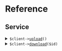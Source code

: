 # Reference
## Service
<details><summary><code>$client-><a href="/Seed/Service/ServiceClient.php">upload</a>()</code></summary>
<dl>
<dd>

#### 🔌 Usage

<dl>
<dd>

<dl>
<dd>

```php
$client->service->upload();
```
</dd>
</dl>
</dd>
</dl>


</dd>
</dl>
</details>

<details><summary><code>$client-><a href="/Seed/Service/ServiceClient.php">download</a>($id)</code></summary>
<dl>
<dd>

#### 🔌 Usage

<dl>
<dd>

<dl>
<dd>

```php
$client->service->download(
    id: $id,
);
```
</dd>
</dl>
</dd>
</dl>

#### ⚙️ Parameters

<dl>
<dd>

<dl>
<dd>

**$id:** `string` 
    
</dd>
</dl>
</dd>
</dl>


</dd>
</dl>
</details>
